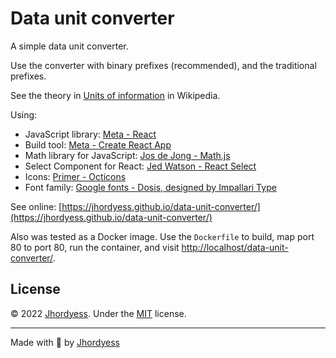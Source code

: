 # Data unit converter

A simple data unit converter.

Use the converter with binary prefixes (recommended), and the traditional prefixes.

See the theory in [Units of information](https://wikipedia.org/wiki/Units_of_information) in Wikipedia.

Using:

- JavaScript library: [Meta - React](https://reactjs.org/)
- Build tool: [Meta - Create React App](https://create-react-app.dev/)
- Math library for JavaScript: [Jos de Jong - Math.js](https://mathjs.org/)
- Select Component for React: [Jed Watson - React Select](https://react-select.com/)
- Icons: [Primer - Octicons](https://primer.style/octicons/)
- Font family: [Google fonts - Dosis, designed by Impallari Type](https://fonts.google.com/specimen/Dosis)

See online: [https://jhordyess.github.io/data-unit-converter/](https://jhordyess.github.io/data-unit-converter/)

Also was tested as a Docker image. Use the `Dockerfile` to build, map port 80 to port 80, run the container, and visit [http://localhost/data-unit-converter/](http://localhost/data-unit-converter/).

## License

© 2022 [Jhordyess](https://github.com/jhordyess). Under the [MIT](https://choosealicense.com/licenses/mit/) license.

---

Made with 💪 by [Jhordyess](https://www.jhordyess.com/)

